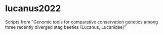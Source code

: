 # lucanus2022
Scripts from "Genomic tools for comparative conservation genetics among three recently diverged stag beetles (Lucanus, Lucanidae)"
